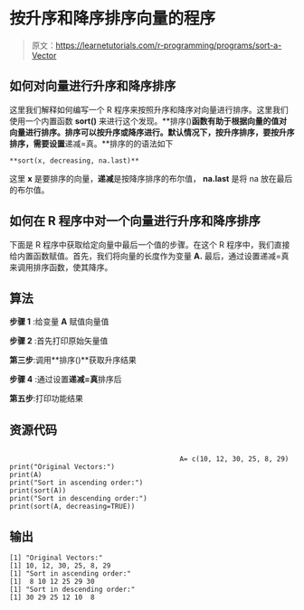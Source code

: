 # 按升序和降序排序向量的程序

> 原文：<https://learnetutorials.com/r-programming/programs/sort-a-Vector>

## 如何对向量进行升序和降序排序

这里我们解释如何编写一个 R 程序来按照升序和降序对向量进行排序。这里我们使用一个内置函数 **sort()** 来进行这个发现。**排序()**函数有助于根据向量的值对向量进行排序。排序可以按升序或降序进行。默认情况下，按升序排序，要按升序排序，需要设置**递减=真。**排序的的语法如下

```
**sort(x, decreasing, na.last)** 

```

这里 **x** 是要排序的向量，**递减**是按降序排序的布尔值， **na.last** 是将 na 放在最后的布尔值。

## 如何在 R 程序中对一个向量进行升序和降序排序

下面是 R 程序中获取给定向量中最后一个值的步骤。在这个 R 程序中，我们直接给内置函数赋值。首先，我们将向量的长度作为变量 **A.** 最后，通过设置递减=真来调用排序函数，使其降序。

## 算法

**步骤 1** :给变量 **A** 赋值向量值

**步骤 2** :首先打印原始矢量值

**第三步**:调用**排序()**获取升序结果

**步骤 4** :通过设置**递减=真**排序后

**第五步**:打印功能结果

## 资源代码

```

                                          A= c(10, 12, 30, 25, 8, 29)
print("Original Vectors:")
print(A)
print("Sort in ascending order:")
print(sort(A))
print("Sort in descending order:")
print(sort(A, decreasing=TRUE)) 

```

## 输出

```
[1] "Original Vectors:"
[1] 10, 12, 30, 25, 8, 29
[1] "Sort in ascending order:"
[1]  8 10 12 25 29 30
[1] "Sort in descending order:"
[1] 30 29 25 12 10  8 
```